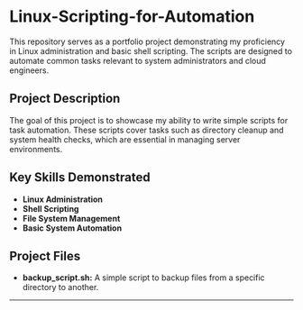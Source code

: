 # Linux-Scripting-for-Automation

This repository serves as a portfolio project demonstrating my proficiency in Linux administration and basic shell scripting. The scripts are designed to automate common tasks relevant to system administrators and cloud engineers.

## Project Description
The goal of this project is to showcase my ability to write simple scripts for task automation. These scripts cover tasks such as directory cleanup and system health checks, which are essential in managing server environments.

## Key Skills Demonstrated
* **Linux Administration**
* **Shell Scripting**
* **File System Management**
* **Basic System Automation**

## Project Files
* **backup_script.sh:** A simple script to backup files from a specific directory to another.

---
